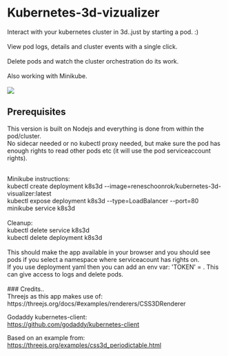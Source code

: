 # Kubernetes-3d-vizualizer

Interact with your kubernetes cluster in 3d..just by starting a pod. :) <br/>
<br/>
View pod logs, details and cluster events with a single click. <br/>
 <br/>
Delete pods and watch the cluster orchestration do its work. <br/>
<br/>
Also working with Minikube. <br/>
<br/>
![](/k8s8.gif)
<br/>
## Prerequisites <br/>
This version is built on Nodejs and everything is done from within the pod/cluster.  <br/>
No sidecar needed or no kubectl proxy needed, but make sure the pod has enough rights to read other pods etc (it will use the pod serviceaccount rights). <br/>

<br/>
Minikube instructions: <br/>
kubectl create deployment k8s3d --image=reneschoonrok/kubernetes-3d-visualizer:latest <br/>
kubectl expose deployment k8s3d --type=LoadBalancer --port=80 <br/>
minikube service k8s3d <br/>
<br/>
Cleanup: <br/>
kubectl delete service k8s3d <br/>
kubectl delete deployment k8s3d <br/>
 <br/>
This should make the app available in your browser and you should see pods if you select a namespace where serviceacount has rights on. <br/>
If you use deployment yaml then you can add an env var: 'TOKEN' = <a value>. This can give access to logs and delete pods. <br/>
 <br/>
### Credits.. <br/>
Threejs as this app makes use of: <br/>
https://threejs.org/docs/#examples/renderers/CSS3DRenderer <br/>

Godaddy kubernetes-client: <br/>
https://github.com/godaddy/kubernetes-client <br/>

Based on an example from: <br/>
https://threejs.org/examples/css3d_periodictable.html <br/>
